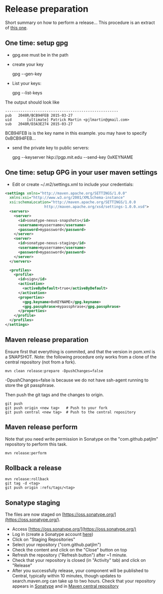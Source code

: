 # Release preparation

Short summary on how to perform a release...
This procedure is an extract of [this one](http://datumedge.blogspot.fr/2012/05/publishing-from-github-to-maven-central.html).

## One time: setup gpg

* gpg.exe must be in the path
* create your key

	gpg --gen-key
	
* List your keys:

	gpg --list-keys

The output should look like

	----------------------------------------------------
	pub   2048R/BCB94FEB 2015-03-27
	uid       [ultimate] Patrick Martin <pjlmartin@gmail.com>
	sub   2048R/D3A3E274 2015-03-27

BCB94FEB is is the key name in this example. you may have to specify 0xBCB94FEB...

* send the private key to public servers:

	gpg --keyserver hkp://pgp.mit.edu --send-key 0xKEYNAME

## One time: setup GPG in your user maven settings

* Edit or create ~/.m2/settings.xml to include your credentials: 

```xml
<settings xmlns="http://maven.apache.org/SETTINGS/1.0.0"
  xmlns:xsi="http://www.w3.org/2001/XMLSchema-instance"
  xsi:schemaLocation="http://maven.apache.org/SETTINGS/1.0.0
				  http://maven.apache.org/xsd/settings-1.0.0.xsd">
  <servers>
	<server>
	  <id>sonatype-nexus-snapshots</id>
	  <username>myusername</username>
	  <password>mypassword</password>
	</server>
	<server>
	  <id>sonatype-nexus-staging</id>
	  <username>myusername</username>
	  <password>mypassword</password>
	</server>
  </servers>

  <profiles>
	<profile>
	  <id>sign</id>
	  <activation>
		<activeByDefault>true</activeByDefault>
	  </activation>
	  <properties>
		<gpg.keyname>0xKEYNAME</gpg.keyname>
		<gpg.passphrase>mypassphrase</gpg.passphrase>
	  </properties>
	</profile>
  </profiles>
</settings>
```


## Maven release preparation

Ensure first that everything is commited, and that the version in pom.xml is a SNAPSHOT.
Note: the following procedure only works from a clone of the central repository (not from a fork).

	mvn clean release:prepare -DpushChanges=false
	
-DpushChanges=false is because we do not have ssh-agent running to store the git passphrase.

Then push the git tags and the changes to origin.

	git push
	git push origin <new tag>   # Push to your fork
	git push central <new tag>  # Push to the central repository

## Maven release perform

Note that you need write permission in Sonatype on the "com.github.patjlm" repository to perform this task.

	mvn release:perform
	
## Rollback a release

	mvn release:rollback
	git tag -d <tag>
	git push origin :refs/tags/<tag>
	 
## Sonatype staging

The files are now staged on [https://oss.sonatype.org/](https://oss.sonatype.org/).

* Access [https://oss.sonatype.org/](https://oss.sonatype.org/)
* Log in (create a Sonatype account [here](https://issues.sonatype.org/secure/Signup!default.jspa))
* Click on "Staging Repositories"
* Select your repository ("com.github.patjlm")
* Check the content and click on the "Close" button on top
* Refresh the repository ("Refresh button") after ~1 minute.
* Check that your repository is closed (in "Activity" tab) and click on "Release"
* After you successfully release, your component will be published to Central, typically within 10 minutes, though updates to search.maven.org can take up to two hours. Check that your repository appears in [Sonatype](https://oss.sonatype.org/content/repositories/releases/com/github/patjlm/mustache-ant/) and in [Maven central repository](https://repo1.maven.org/maven2/com/github/patjlm/mustache-ant/)
